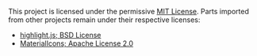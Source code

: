 ﻿This project is licensed under the permissive [MIT License](LICENSE). Parts imported from other projects remain under their respective licenses:

- [highlight.js; BSD License](https://github.com/highlightjs/highlight.js)
- [MaterialIcons; Apache License 2.0](https://github.com/google/material-design-icons/issues/786#issuecomment-487055009)
